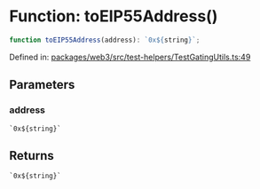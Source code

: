# Function: toEIP55Address()

```ts
function toEIP55Address(address): `0x${string}`;
```

Defined in: [packages/web3/src/test-helpers/TestGatingUtils.ts:49](https://github.com/towns-protocol/towns/blob/0db1fd0ac7258e8db8cedfb6183e8eade8284fa1/packages/web3/src/test-helpers/TestGatingUtils.ts#L49)

## Parameters

### address

`` `0x${string}` ``

## Returns

`` `0x${string}` ``
